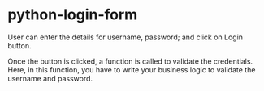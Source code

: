 # python-login-form
User can enter the details for username, password; and click on Login button.

Once the button is clicked, a function is called to validate the credentials. Here, in this function, you have to write your business logic to validate the username and password.
